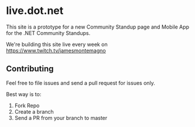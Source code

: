 # live.dot.net

This site is a prototype for a new Community Standup page and Mobile App for the .NET Community Standups.

We're building this site live every week on https://www.twitch.tv/jamesmontemagno

## Contributing
Feel free to file issues and send a pull request for issues only.

Best way is to:

1. Fork Repo
2. Create a branch
3. Send a PR from your branch to master
